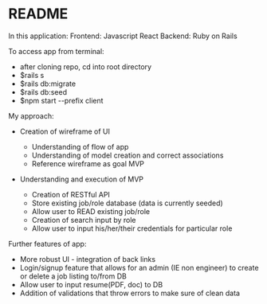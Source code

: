 # README

In this application:
Frontend: Javascript React
Backend: Ruby on Rails

To access app from terminal:
- after cloning repo, cd into root directory
- $rails s
- $rails db:migrate
- $rails db:seed
- $npm start --prefix client

My approach:
- Creation of wireframe of UI
    - Understanding of flow of app
    - Understanding of model creation and correct associations
    - Reference wireframe as goal MVP

- Understanding and execution of MVP
    - Creation of RESTful API
    - Store existing job/role database (data is currently seeded)
    - Allow user to READ existing job/role
    - Creation of search input by role
    - Allow user to input his/her/their credentials for particular role

Further features of app:
- More robust UI - integration of back links
- Login/signup feature that allows for an admin (IE non engineer) to create or delete a job listing to/from DB
- Allow user to input resume(PDF, doc) to DB
- Addition of validations that throw errors to make sure of clean data


